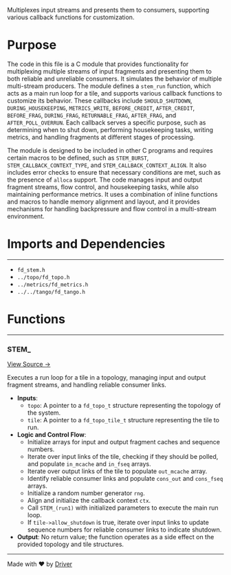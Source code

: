 <!--------------------------------------------------------------------------------->
<!-- IMPORTANT: This file is auto-generated by Driver (https://driver.ai). -------->
<!-- Manual edits may be overwritten on future commits. --------------------------->
<!--------------------------------------------------------------------------------->

Multiplexes input streams and presents them to consumers, supporting various callback functions for customization.

# Purpose
The code in this file is a C module that provides functionality for multiplexing multiple streams of input fragments and presenting them to both reliable and unreliable consumers. It simulates the behavior of multiple multi-stream producers. The module defines a `stem_run` function, which acts as a main run loop for a tile, and supports various callback functions to customize its behavior. These callbacks include `SHOULD_SHUTDOWN`, `DURING_HOUSEKEEPING`, `METRICS_WRITE`, `BEFORE_CREDIT`, `AFTER_CREDIT`, `BEFORE_FRAG`, `DURING_FRAG`, `RETURNABLE_FRAG`, `AFTER_FRAG`, and `AFTER_POLL_OVERRUN`. Each callback serves a specific purpose, such as determining when to shut down, performing housekeeping tasks, writing metrics, and handling fragments at different stages of processing.

The module is designed to be included in other C programs and requires certain macros to be defined, such as `STEM_BURST`, `STEM_CALLBACK_CONTEXT_TYPE`, and `STEM_CALLBACK_CONTEXT_ALIGN`. It also includes error checks to ensure that necessary conditions are met, such as the presence of `alloca` support. The code manages input and output fragment streams, flow control, and housekeeping tasks, while also maintaining performance metrics. It uses a combination of inline functions and macros to handle memory alignment and layout, and it provides mechanisms for handling backpressure and flow control in a multi-stream environment.
# Imports and Dependencies

---
- `fd_stem.h`
- `../topo/fd_topo.h`
- `../metrics/fd_metrics.h`
- `../../tango/fd_tango.h`


# Functions

---
### STEM\_<!-- {{#callable:STEM_}} -->
[View Source →](<../../../../../src/disco/stem/fd_stem.c#L725>)

Executes a run loop for a tile in a topology, managing input and output fragment streams, and handling reliable consumer links.
- **Inputs**:
    - ``topo``: A pointer to a `fd_topo_t` structure representing the topology of the system.
    - ``tile``: A pointer to a `fd_topo_tile_t` structure representing the tile to run.
- **Logic and Control Flow**:
    - Initialize arrays for input and output fragment caches and sequence numbers.
    - Iterate over input links of the tile, checking if they should be polled, and populate `in_mcache` and `in_fseq` arrays.
    - Iterate over output links of the tile to populate `out_mcache` array.
    - Identify reliable consumer links and populate `cons_out` and `cons_fseq` arrays.
    - Initialize a random number generator `rng`.
    - Align and initialize the callback context `ctx`.
    - Call `STEM_(run1)` with initialized parameters to execute the main run loop.
    - If `tile->allow_shutdown` is true, iterate over input links to update sequence numbers for reliable consumer links to indicate shutdown.
- **Output**: No return value; the function operates as a side effect on the provided topology and tile structures.



---
Made with ❤️ by [Driver](https://www.driver.ai/)